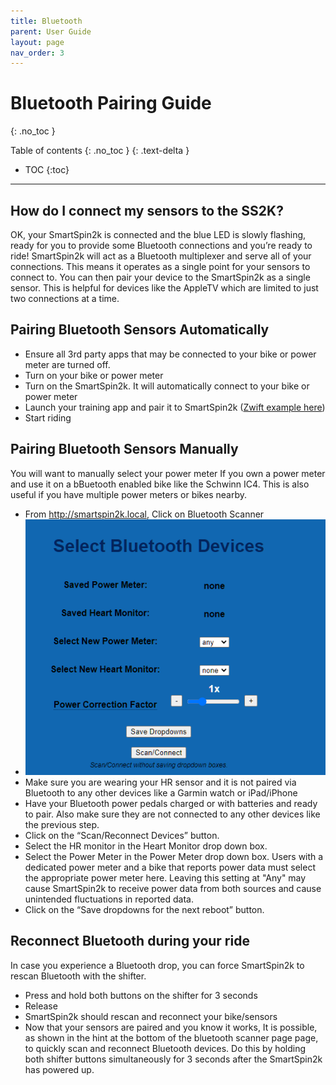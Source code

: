 ```yaml
---
title: Bluetooth
parent: User Guide
layout: page
nav_order: 3
---
```

# Bluetooth Pairing Guide
{: .no_toc }

Table of contents
{: .no_toc }
{: .text-delta }
- TOC
{:toc}
---

## How do I connect my sensors to the SS2K?
OK, your SmartSpin2k is connected and the blue LED is slowly flashing, ready for you to provide some Bluetooth connections and you’re ready to ride! SmartSpin2k will act as a Bluetooth multiplexer and serve all of your connections.  This means it operates as a single point for your sensors to connect to.  You can then pair your device to the SmartSpin2k as a single sensor.  This is helpful for devices like the AppleTV which are limited to just two connections at a time.

## Pairing Bluetooth Sensors Automatically
* Ensure all 3rd party apps that may be connected to your bike or power meter are turned off.
* Turn on your bike or power meter
* Turn on the SmartSpin2k.  It will automatically connect to your bike or power meter
* Launch your training app and pair it to SmartSpin2k ([Zwift example here](https://github.com/doudar/SmartSpin2k/wiki/Riding-Zwift-with-SmartSpin2k))
* Start riding

## Pairing Bluetooth Sensors Manually
You will want to manually select your power meter If you own a power meter and use it on a bBuetooth enabled bike like the Schwinn IC4. This is also useful if you have multiple power meters or bikes nearby.

* From http://smartspin2k.local, Click on Bluetooth Scanner
* ![Bluetooth Settings](../images/bluetooth_settings.png)
* Make sure you are wearing your HR sensor and it is not paired via Bluetooth to any other devices like a Garmin watch or iPad/iPhone
* Have your Bluetooth power pedals charged or with batteries and ready to pair. Also make sure they are not connected to any other devices like the previous step.
* Click on the “Scan/Reconnect Devices” button.
* Select the HR monitor in the Heart Monitor drop down box.
* Select the Power Meter in the Power Meter drop down box.  Users with a dedicated power meter and a bike that reports power data must select the appropriate power meter here.  Leaving this setting at "Any" may cause SmartSpin2k to receive power data from both sources and cause unintended fluctuations in reported data.
* Click on the “Save dropdowns for the next reboot” button.

## Reconnect Bluetooth during your ride
In case you experience a Bluetooth drop, you can force SmartSpin2k to rescan Bluetooth with the shifter.

* Press and hold both buttons on the shifter for 3 seconds
* Release
* SmartSpin2k should rescan and reconnect your bike/sensors
* Now that your sensors are paired and you know it works, It is possible, as shown in the hint at the bottom of the bluetooth scanner page page, to quickly scan and reconnect Bluetooth devices.  Do this by holding both shifter buttons simultaneously for 3 seconds after the SmartSpin2k has powered up. 
